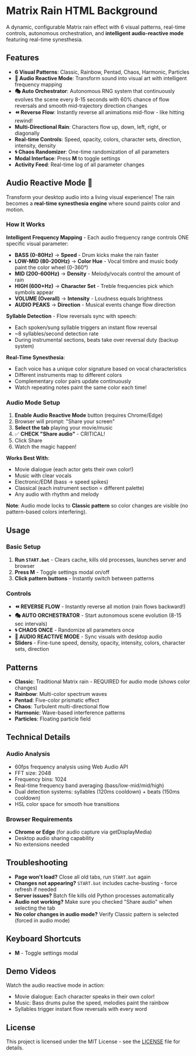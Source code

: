 # Matrix Rain HTML Background

A dynamic, configurable Matrix rain effect with 6 visual patterns, real-time controls, autonomous orchestration, and **intelligent audio-reactive mode** featuring real-time synesthesia.

## Features

- **6 Visual Patterns**: Classic, Rainbow, Pentad, Chaos, Harmonic, Particles
- **🎵 Audio Reactive Mode**: Transform sound into visual art with intelligent frequency mapping
- **🎭 Auto Orchestrator**: Autonomous RNG system that continuously evolves the scene every 8-15 seconds with 60% chance of flow reversals and smooth mid-trajectory direction changes
- **⏪ Reverse Flow**: Instantly reverse all animations mid-flow - like hitting rewind!
- **Multi-Directional Rain**: Characters flow up, down, left, right, or diagonally
- **Real-time Controls**: Speed, opacity, colors, character sets, direction, intensity, density
- **🌀 Chaos Randomizer**: One-time randomization of all parameters
- **Modal Interface**: Press **M** to toggle settings
- **Activity Feed**: Real-time log of all parameter changes

## Audio Reactive Mode 🎵

Transform your desktop audio into a living visual experience! The rain becomes a **real-time synesthesia engine** where sound paints color and motion.

### How It Works

**Intelligent Frequency Mapping** - Each audio frequency range controls ONE specific visual parameter:

- **BASS (0-80Hz)** → **Speed** - Drum kicks make the rain faster
- **LOW-MID (80-200Hz)** → **Color Hue** - Vocal timbre and music body paint the color wheel (0-360°)
- **MID (200-600Hz)** → **Density** - Melody/vocals control the amount of rain
- **HIGH (600+Hz)** → **Character Set** - Treble frequencies pick which symbols appear
- **VOLUME (Overall)** → **Intensity** - Loudness equals brightness
- **AUDIO PEAKS** → **Direction** - Musical events change flow direction

**Syllable Detection** - Flow reversals sync with speech:
- Each spoken/sung syllable triggers an instant flow reversal
- ~8 syllables/second detection rate
- During instrumental sections, beats take over reversal duty (backup system)

**Real-Time Synesthesia**:
- Each voice has a unique color signature based on vocal characteristics
- Different instruments map to different colors
- Complementary color pairs update continuously
- Watch repeating notes paint the same color each time!

### Audio Mode Setup

1. **Enable Audio Reactive Mode** button (requires Chrome/Edge)
2. Browser will prompt: "Share your screen"
3. **Select the tab** playing your movie/music
4. ✅ **CHECK "Share audio"** - CRITICAL!
5. Click Share
6. Watch the magic happen!

**Works Best With**:
- Movie dialogue (each actor gets their own color!)
- Music with clear vocals
- Electronic/EDM (bass → speed spikes)
- Classical (each instrument section = different palette)
- Any audio with rhythm and melody

**Note**: Audio mode locks to **Classic pattern** so color changes are visible (no pattern-based colors interfering).

## Usage

### Basic Setup
1. **Run `START.bat`** - Clears cache, kills old processes, launches server and browser
2. **Press M** - Toggle settings modal on/off
3. **Click pattern buttons** - Instantly switch between patterns

### Controls
- **⏪ REVERSE FLOW** - Instantly reverse all motion (rain flows backward!)
- **🎭 AUTO ORCHESTRATOR** - Start autonomous scene evolution (8-15 sec intervals)
- **🌀 CHAOS ONCE** - Randomize all parameters once
- **🎵 AUDIO REACTIVE MODE** - Sync visuals with desktop audio
- **Sliders** - Fine-tune speed, density, opacity, intensity, colors, character sets, direction

## Patterns

- **Classic**: Traditional Matrix rain - REQUIRED for audio mode (shows color changes)
- **Rainbow**: Multi-color spectrum waves
- **Pentad**: Five-color prismatic effect
- **Chaos**: Turbulent multi-directional flow
- **Harmonic**: Wave-based interference patterns
- **Particles**: Floating particle field

## Technical Details

### Audio Analysis
- 60fps frequency analysis using Web Audio API
- FFT size: 2048
- Frequency bins: 1024
- Real-time frequency band averaging (bass/low-mid/mid/high)
- Dual detection systems: syllables (120ms cooldown) + beats (150ms cooldown)
- HSL color space for smooth hue transitions

### Browser Requirements
- **Chrome or Edge** (for audio capture via getDisplayMedia)
- Desktop audio sharing capability
- No extensions needed

## Troubleshooting

- **Page won't load?** Close all old tabs, run `START.bat` again
- **Changes not appearing?** `START.bat` includes cache-busting - force refresh if needed
- **Server issues?** Batch file kills old Python processes automatically
- **Audio not working?** Make sure you checked "Share audio" when selecting the tab
- **No color changes in audio mode?** Verify Classic pattern is selected (forced in audio mode)

## Keyboard Shortcuts

- **M** - Toggle settings modal

## Demo Videos

Watch the audio reactive mode in action:
- Movie dialogue: Each character speaks in their own color!
- Music: Bass drums pulse the speed, melodies paint the rainbow
- Syllables trigger instant flow reversals with every word

## License

This project is licensed under the MIT License - see the [LICENSE](LICENSE) file for details.
